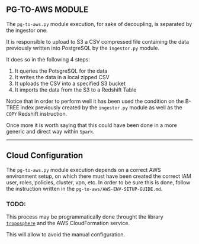 ## PG-TO-AWS MODULE

The `pg-to-aws.py` module execution, for sake of decoupling, is separated by the ingestor one.

It is responsible to upload to S3 a CSV compressed file containing the data previously written into PostgreSQL by
the `ingestor.py` module.

It does so in the following 4 steps:

1) It queries the PotsgreSQL for the data
2) It writes the data in a local zipped CSV
3) It uploads the CSV into a specified S3 bucket
4) It imports the data from the S3 to a Redshift Table

Notice that in order to perform well it has been used the condition on the B-TREE index previously created by the
`ingestor.py` module as well as the `COPY` Redshift instruction.

Once more it is worth saying that this could have been done in a more generic and direct way within `Spark`.

---

## Cloud Configuration

The `pg-to-aws.py` module execution depends on a correct AWS environment setup, on which there must have been created
the correct IAM user, roles, policies, cluster, vpn, etc. In order to be sure this is done, follow the instruction
written in the `pg-to-aws/AWS-ENV-SETUP-GUIDE.md`.

### TODO:

This process may be programmatically done throught the
library [`troposphere`](https://github.com/cloudtools/troposphere) and the AWS CloudFormation service.

This will allow to avoid the manual configuration.

